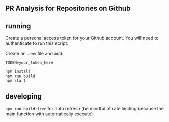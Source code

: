 ## PR Analysis for Repositories on Github

## running

Create a personal access token for your Github account. You will need to authenticate to run this script.

Create an `.env` file and add:
```
TOKEN=your_token_here
```

```
npm install
npm run build
npm start
```

## developing

`npm run build:live` for auto refresh (be mindful of rate limiting because the main function with automatically execute)